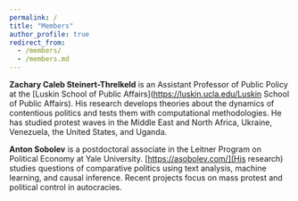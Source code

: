 ```yaml
---
permalink: /
title: "Members"
author_profile: true
redirect_from: 
  - /members/
  - /members.md
---
```


**Zachary Caleb Steinert-Threlkeld** is an Assistant Professor of Public Policy at the [Luskin School of Public Affairs](https://luskin.ucla.edu/Luskin School of Public Affairs).  His research develops theories about the dynamics of contentious politics and tests them with computational methodologies.  He has studied protest waves in the Middle East and North Africa, Ukraine, Venezuela, the United States, and Uganda.  

**Anton Sobolev** is a postdoctoral associate in the Leitner Program on Political Economy at Yale University. [https://asobolev.com/](His research) studies questions of comparative politics using text analysis, machine learning, and causal inference. Recent projects focus on mass protest and political control in autocracies. 
